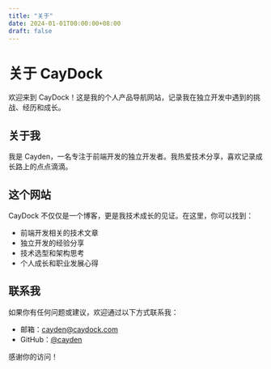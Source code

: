 ```yaml
---
title: "关于"
date: 2024-01-01T00:00:00+08:00
draft: false
---
```


# 关于 CayDock

欢迎来到 CayDock！这是我的个人产品导航网站，记录我在独立开发中遇到的挑战、经历和成长。

## 关于我

我是 Cayden，一名专注于前端开发的独立开发者。我热爱技术分享，喜欢记录成长路上的点点滴滴。

## 这个网站

CayDock 不仅仅是一个博客，更是我技术成长的见证。在这里，你可以找到：

- 前端开发相关的技术文章
- 独立开发的经验分享
- 技术选型和架构思考
- 个人成长和职业发展心得

## 联系我

如果你有任何问题或建议，欢迎通过以下方式联系我：

- 邮箱：cayden@caydock.com
- GitHub：[@cayden](https://github.com/cayden)

感谢你的访问！
